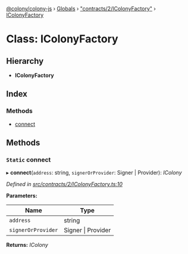 [@colony/colony-js](../README.md) › [Globals](../globals.md) › ["contracts/2/IColonyFactory"](../modules/_contracts_2_icolonyfactory_.md) › [IColonyFactory](_contracts_2_icolonyfactory_.icolonyfactory.md)

# Class: IColonyFactory

## Hierarchy

* **IColonyFactory**

## Index

### Methods

* [connect](_contracts_2_icolonyfactory_.icolonyfactory.md#static-connect)

## Methods

### `Static` connect

▸ **connect**(`address`: string, `signerOrProvider`: Signer | Provider): *IColony*

*Defined in [src/contracts/2/IColonyFactory.ts:10](https://github.com/JoinColony/colonyJS/blob/60b53ae/src/contracts/2/IColonyFactory.ts#L10)*

**Parameters:**

Name | Type |
------ | ------ |
`address` | string |
`signerOrProvider` | Signer &#124; Provider |

**Returns:** *IColony*
